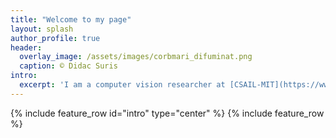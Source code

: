 ```yaml
---
title: "Welcome to my page"
layout: splash
author_profile: true
header:
  overlay_image: /assets/images/corbmari_difuminat.png
  caption: © Didac Suris
intro: 
  excerpt: 'I am a computer vision researcher at [CSAIL-MIT](https://www.csail.mit.edu/), working in Professor Antonio Torralba's lab.'
---
```


{% include feature_row id="intro" type="center" %}
{% include feature_row %}